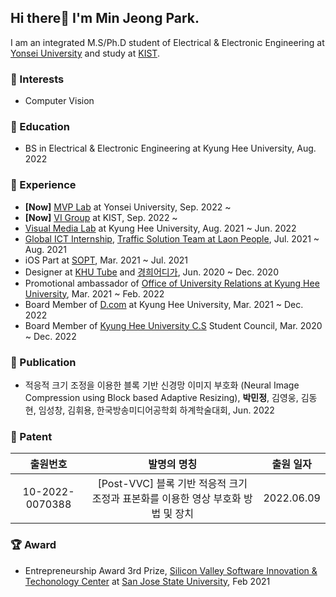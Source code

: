 ## Hi there👋 I'm Min Jeong Park.

I am an integrated M.S/Ph.D student of Electrical & Electronic Engineering at [Yonsei University](https://www.yonsei.ac.kr/en_sc/) and study at [KIST](https://www.kist.re.kr/eng/index.do).



### 🧡 Interests

* Computer Vision




### 🏫 Education

* BS in Electrical & Electronic Engineering at Kyung Hee University, Aug. 2022



### 👀 Experience

* **[Now]** [MVP Lab](http://mvp.yonsei.ac.kr/) at Yonsei University, Sep. 2022 ~
* **[Now]** [VI Group](https://vig.kist.re.kr/) at KIST, Sep. 2022 ~
* [Visual Media Lab](https://vmlab.khu.ac.kr/) at Kyung Hee University, Aug. 2021 ~ Jun. 2022
* [Global ICT Internship](), [Traffic Solution Team at Laon People](http://www.laonpeople.com/eng/business/smart_life.php?#206), Jul. 2021 ~ Aug. 2021
* iOS Part at [SOPT](http://sopt.org/wp/), Mar. 2021 ~ Jul. 2021
* Designer at [KHU Tube](https://www.youtube.com/c/%EC%BF%A0%ED%8A%9C%EB%B8%8CKHUTUBE) and [경희어디가](https://www.instagram.com/kyunghee.where/), Jun. 2020 ~ Dec. 2020
* Promotional ambassador of [Office of University Relations at Kyung Hee University](https://give.khu.ac.kr/), Mar. 2021 ~ Feb. 2022
* Board Member of [D.com](https://intranet.dcom.club/) at Kyung Hee University, Mar. 2021 ~ Dec. 2022
* Board Member of [Kyung Hee University C.S](https://ce.khu.ac.kr/ce/user/main/view.do) Student Council, Mar. 2020 ~ Dec. 2022



### 📃 Publication

* 적응적 크기 조정을 이용한 블록 기반 신경망 이미지 부호화 (Neural Image Compression using Block based Adaptive Resizing), **박민정**, 김영웅, 김동현, 임성창, 김휘용, 한국방송미디어공학회 하계학술대회, Jun. 2022



### 📃 Patent
| 출원번호 | 발명의 명칭 | 출원 일자 |
|:---:|:---:|:---:|
|10-2022-0070388|[Post-VVC] 블록 기반 적응적 크기 조정과 표본화를 이용한 영상 부호화 방법 및 장치|2022.06.09|



### 🏆 Award

* Entrepreneurship Award 3rd Prize, [Silicon Valley Software Innovation & Techonology Center](https://www.sjsu.edu/svce/index.php) at [San Jose State University](https://www.sjsu.edu/), Feb 2021

  

